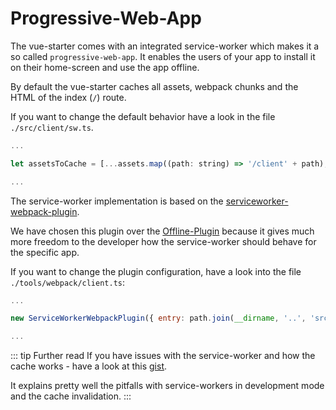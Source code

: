# Progressive-Web-App

The vue-starter comes with an integrated service-worker which makes it a so called `progressive-web-app`.
It enables the users of your app to install it on their home-screen and use the app offline.

By default the vue-starter caches all assets, webpack chunks and the HTML of the index (`/`) route.

If you want to change the default behavior have a look in the file `./src/client/sw.ts`.

```js
...

let assetsToCache = [...assets.map((path: string) => '/client' + path), '../', '../manifest.json'];

...
```

The service-worker implementation is based on the [serviceworker-webpack-plugin](https://github.com/oliviertassinari/serviceworker-webpack-plugin).

We have chosen this plugin over the [Offline-Plugin](https://github.com/NekR/offline-plugin) because it gives much more
freedom to the developer how the service-worker should behave for the specific app.

If you want to change the plugin configuration, have a look into the file `./tools/webpack/client.ts`:

```js
...

new ServiceWorkerWebpackPlugin({ entry: path.join(__dirname, '..', 'src/client/sw.ts') }),

...
```

::: tip Further read
If you have issues with the service-worker and how the cache works - have a look at this [gist](https://gist.github.com/Rich-Harris/fd6c3c73e6e707e312d7c5d7d0f3b2f9).

It explains pretty well the pitfalls with service-workers in development mode and the cache invalidation.
:::
